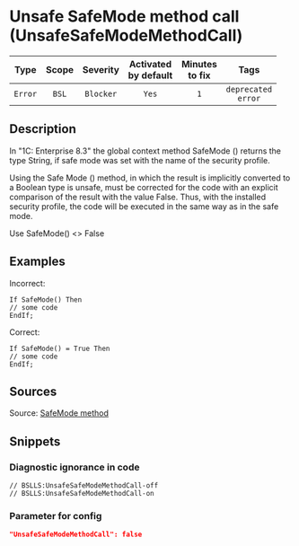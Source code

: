 # Unsafe SafeMode method call (UnsafeSafeModeMethodCall)

| Type | Scope | Severity | Activated<br/>by default | Minutes<br/>to fix | Tags |
| :-: | :-: | :-: | :-: | :-: | :-: |
| `Error` | `BSL` | `Blocker` | `Yes` | `1` | `deprecated`<br/>`error` |

<!-- Блоки выше заполняются автоматически, не трогать -->
## Description
<!-- Описание диагностики заполняется вручную. Необходимо понятным языком описать смысл и схему работу -->
In "1C: Enterprise 8.3" the global context method SafeMode () returns the type String,
if safe mode was set with the name of the security profile.

Using the Safe Mode () method,
 in which the result is implicitly converted to a Boolean type is unsafe,
 must be corrected for the code with an explicit comparison of the result with the value False.
 Thus, with the installed security profile, the code will be executed in the same way as in the safe mode.

Use SafeMode() <> False
## Examples
<!-- В данном разделе приводятся примеры, на которые диагностика срабатывает, а также можно привести пример, как можно исправить ситуацию -->
Incorrect:
```
If SafeMode() Then
// some code
EndIf;
```
Correct:
```
If SafeMode() = True Then
// some code
EndIf;
```
## Sources
<!-- Необходимо указывать ссылки на все источники, из которых почерпнута информация для создания диагностики -->

Source: [SafeMode method](https://its.1c.ru/db/metod8dev#content:5293:hdoc:izmenenie_bezopasnyjrezhim)

## Snippets

<!-- Блоки ниже заполняются автоматически, не трогать -->
### Diagnostic ignorance in code

```bsl
// BSLLS:UnsafeSafeModeMethodCall-off
// BSLLS:UnsafeSafeModeMethodCall-on
```

### Parameter for config

```json
"UnsafeSafeModeMethodCall": false
```
